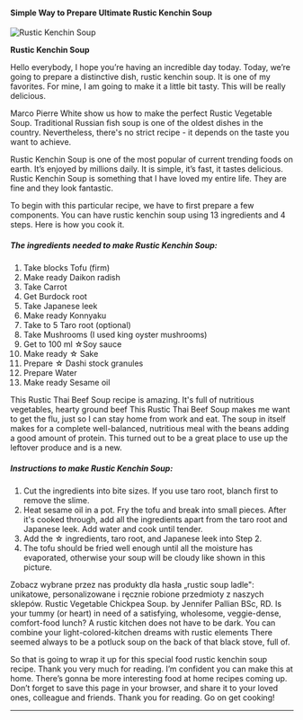             

#### Simple Way to Prepare Ultimate Rustic Kenchin Soup

![Rustic Kenchin Soup](https://img-global.cpcdn.com/recipes/6185592766332928/751x532cq70/rustic-kenchin-soup-recipe-main-photo.jpg)

**Rustic Kenchin Soup**

Hello everybody, I hope you’re having an incredible day today. Today, we’re going to prepare a distinctive dish, rustic kenchin soup. It is one of my favorites. For mine, I am going to make it a little bit tasty. This will be really delicious.

Marco Pierre White show us how to make the perfect Rustic Vegetable Soup. Traditional Russian fish soup is one of the oldest dishes in the country. Nevertheless, there's no strict recipe - it depends on the taste you want to achieve.

Rustic Kenchin Soup is one of the most popular of current trending foods on earth. It’s enjoyed by millions daily. It is simple, it’s fast, it tastes delicious. Rustic Kenchin Soup is something that I have loved my entire life. They are fine and they look fantastic.

To begin with this particular recipe, we have to first prepare a few components. You can have rustic kenchin soup using 13 ingredients and 4 steps. Here is how you cook it.

##### The ingredients needed to make Rustic Kenchin Soup:

1.  Take blocks Tofu (firm)
2.  Make ready Daikon radish
3.  Take Carrot
4.  Get Burdock root
5.  Take Japanese leek
6.  Make ready Konnyaku
7.  Take to 5 Taro root (optional)
8.  Take Mushrooms (I used king oyster mushrooms)
9.  Get to 100 ml ☆Soy sauce
10.  Make ready ☆ Sake
11.  Prepare ☆ Dashi stock granules
12.  Prepare Water
13.  Make ready Sesame oil

This Rustic Thai Beef Soup recipe is amazing. It's full of nutritious vegetables, hearty ground beef This Rustic Thai Beef Soup makes me want to get the flu, just so I can stay home from work and eat. The soup in itself makes for a complete well-balanced, nutritious meal with the beans adding a good amount of protein. This turned out to be a great place to use up the leftover produce and is a new.

##### Instructions to make Rustic Kenchin Soup:

1.  Cut the ingredients into bite sizes. If you use taro root, blanch first to remove the slime.
2.  Heat sesame oil in a pot. Fry the tofu and break into small pieces. After it's cooked through, add all the ingredients apart from the taro root and Japanese leek. Add water and cook until tender.
3.  Add the ☆ ingredients, taro root, and Japanese leek into Step 2.
4.  The tofu should be fried well enough until all the moisture has evaporated, otherwise your soup will be cloudy like shown in this picture.

Zobacz wybrane przez nas produkty dla hasła „rustic soup ladle": unikatowe, personalizowane i ręcznie robione przedmioty z naszych sklepów. Rustic Vegetable Chickpea Soup. by Jennifer Pallian BSc, RD. Is your tummy (or heart) in need of a satisfying, wholesome, veggie-dense, comfort-food lunch? A rustic kitchen does not have to be dark. You can combine your light-colored-kitchen dreams with rustic elements There seemed always to be a potluck soup on the back of that black stove, full of.

So that is going to wrap it up for this special food rustic kenchin soup recipe. Thank you very much for reading. I’m confident you can make this at home. There’s gonna be more interesting food at home recipes coming up. Don’t forget to save this page in your browser, and share it to your loved ones, colleague and friends. Thank you for reading. Go on get cooking!

* * *